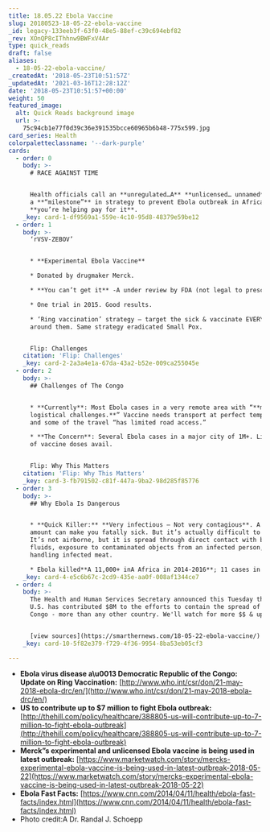 ```yaml
---
title: 18.05.22 Ebola Vaccine
slug: 20180523-18-05-22-ebola-vaccine
_id: legacy-133eeb3f-63f0-48e5-88ef-c39c694ebf82
_rev: XOnQP8cIThhnw9BWFxV4Ar
type: quick_reads
draft: false
aliases:
  - 18-05-22-ebola-vaccine/
_createdAt: '2018-05-23T10:51:57Z'
_updatedAt: '2021-03-16T12:28:12Z'
date: '2018-05-23T10:51:57+00:00'
weight: 50
featured_image:
  alt: Quick Reads background image
  url: >-
    75c94cb1e77f0d39c36e391535bcce60965b6b48-775x599.jpg
card_series: Health
colorpaletteclassname: '--dark-purple'
cards:
  - order: 0
    body: >-
      # RACE AGAINST TIME


      Health officials call an **unregulated…A** **unlicensed… unnamed** vaccine
      a **“milestone”** in strategy to prevent Ebola outbreak in Africa &
      **you’re helping pay for it**.
    _key: card-1-df9569a1-559e-4c10-95d8-48379e59be12
  - order: 1
    body: >-
      ‘rVSV-ZEBOV’


      * **Experimental Ebola Vaccine**

      * Donated by drugmaker Merck.

      * **You can’t get it** -A under review by FDA (not legal to prescribe).

      * One trial in 2015. Good results.

      * ‘Ring vaccination’ strategy – target the sick & vaccinate EVERYONE
      around them. Same strategy eradicated Small Pox.


      Flip: Challenges
    citation: 'Flip: Challenges'
    _key: card-2-2a3a4e1a-67da-43a2-b52e-009ca255045e
  - order: 2
    body: >-
      ## Challenges of The Congo


      * **Currently**: Most Ebola cases in a very remote area with “**major
      logistical challenges.**” Vaccine needs transport at perfect temperature –
      and some of the travel “has limited road access.”

      * **The Concern**: Several Ebola cases in a major city of 1M+. Limited #
      of vaccine doses avail.


      Flip: Why This Matters
    citation: 'Flip: Why This Matters'
    _key: card-3-fb791502-c81f-447a-9ba2-98d285f85776
  - order: 3
    body: >-
      ## Why Ebola Is Dangerous


      * **Quick Killer:** **Very infectious – Not very contagious**. A small
      amount can make you fatally sick. But it’s actually difficult to spread.
      It’s not airborne, but it is spread through direct contact with bodily
      fluids, exposure to contaminated objects from an infected person, and by
      handling infected meat.

      * Ebola killed**A 11,000+ inA Africa in 2014-2016**; 11 cases in U.S.
    _key: card-4-e5c6b67c-2cd9-435e-aa0f-008af1344ce7
  - order: 4
    body: >-
      The Health and Human Services Secretary announced this Tuesday that the
      U.S. has contributed $8M to the efforts to contain the spread of Ebola in
      Congo - more than any other country. We'll watch for more $$ & updates.


      [view sources](https://smarthernews.com/18-05-22-ebola-vaccine/)
    _key: card-10-5f82e379-f729-4f36-9954-8ba53eb05cf3

---
```

* **Ebola virus disease a\u0013 Democratic Republic of the Congo: Update on Ring Vaccination:** [http://www.who.int/csr/don/21-may-2018-ebola-drc/en/](http://www.who.int/csr/don/21-may-2018-ebola-drc/en/)
* **US to contribute up to $7 million to fight Ebola outbreak:** [http://thehill.com/policy/healthcare/388805-us-will-contribute-up-to-7-million-to-fight-ebola-outbreak](http://thehill.com/policy/healthcare/388805-us-will-contribute-up-to-7-million-to-fight-ebola-outbreak)
* **Merck”s experimental and unlicensed Ebola vaccine is being used in latest outbreak:** [https://www.marketwatch.com/story/mercks-experimental-ebola-vaccine-is-being-used-in-latest-outbreak-2018-05-22](https://www.marketwatch.com/story/mercks-experimental-ebola-vaccine-is-being-used-in-latest-outbreak-2018-05-22)
* **Ebola Fast Facts:** [https://www.cnn.com/2014/04/11/health/ebola-fast-facts/index.html](https://www.cnn.com/2014/04/11/health/ebola-fast-facts/index.html)
* Photo credit:A Dr. Randal J. Schoepp
